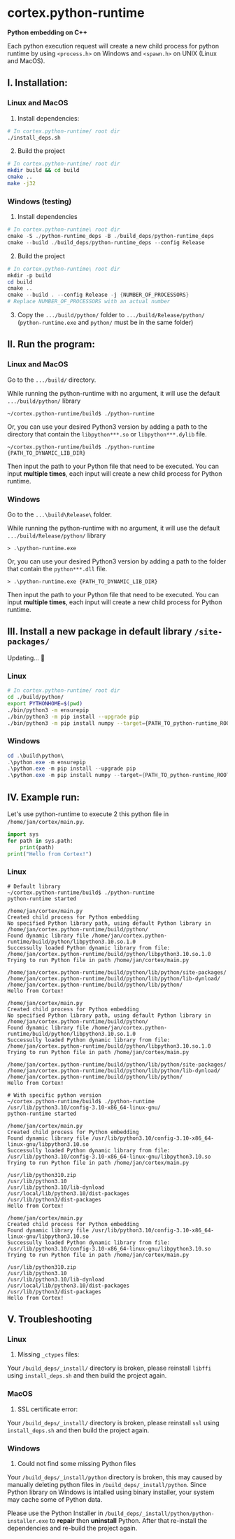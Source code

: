 # cortex.python-runtime
**Python embedding on C++**

Each python execution request will create a new child process for python runtime by using `<process.h>` on Windows and `<spawn.h>` on UNIX (Linux and MacOS).

## I. Installation:

### Linux and MacOS
1. Install dependencies:
```bash
# In cortex.python-runtime/ root dir
./install_deps.sh
```

2. Build the project
```bash
# In cortex.python-runtime/ root dir
mkdir build && cd build
cmake ..
make -j32
```

### Windows (testing)
1. Install dependencies
```powershell
# In cortex.python-runtime\ root dir
cmake -S ./python-runtime_deps -B ./build_deps/python-runtime_deps
cmake --build ./build_deps/python-runtime_deps --config Release
```

2. Build the project
```powershell
# In cortex.python-runtime\ root dir
mkdir -p build
cd build
cmake ..
cmake --build . --config Release -j {NUMBER_OF_PROCESSORS}
# Replace NUMBER_OF_PROCESSORS with an actual number
```

3. Copy the `.../build/python/` folder to `.../build/Release/python/` (`python-runtime.exe` and `python/` must be in the same folder)

## II. Run the program:

### Linux and MacOS
Go to the `.../build/` directory.

While running the python-runtime with no argument, it will use the default `.../build/python/` library
```
~/cortex.python-runtime/build$ ./python-runtime
```
Or, you can use your desired Python3 version by adding a path to the directory that contain the `libpython***.so` or `libpython***.dylib` file.
```
~/cortex.python-runtime/build$ ./python-runtime {PATH_TO_DYNAMIC_LIB_DIR}
```

Then input the path to your Python file that need to be executed. You can input **multiple times**, each input will create a new child process for Python runtime.

### Windows
Go to the `...\build\Release\` folder.

While running the python-runtime with no argument, it will use the default `.../build/Release/python/` library 
```
> .\python-runtime.exe
```

Or, you can use your desired Python3 version by adding a path to the folder that contain the `python***.dll` file.
```
> .\python-runtime.exe {PATH_TO_DYNAMIC_LIB_DIR}
```

Then input the path to your Python file that need to be executed. You can input **multiple times**, each input will create a new child process for Python runtime.

## III. Install a new package in default library `/site-packages/`
Updating... 🙏 
### Linux
```bash
# In cortex.python-runtime/ root dir
cd ./build/python/
export PYTHONHOME=$(pwd)
./bin/python3 -m ensurepip
./bin/python3 -m pip install --upgrade pip
./bin/python3 -m pip install numpy --target={PATH_TO_python-runtime_ROOT_DIR}/build/python/lib/python/site-packages/
```
### Windows
```powershell
cd .\build\python\
.\python.exe -m ensurepip
.\python.exe -m pip install --upgrade pip
.\python.exe -m pip install numpy --target={PATH_TO_python-runtime_ROOT_DIR}\build\python\lib\python\site-packages\
```

## IV. Example run:

Let's use python-runtime to execute 2 this python file in `/home/jan/cortex/main.py`.
```python
import sys
for path in sys.path:
    print(path)
print("Hello from Cortex!")
```

### Linux

```
# Default library
~/cortex.python-runtime/build$ ./python-runtime
python-runtime started

/home/jan/cortex/main.py
Created child process for Python embedding
No specified Python library path, using default Python library in /home/jan/cortex.python-runtime/build/python/
Found dynamic library file /home/jan/cortex.python-runtime/build/python/libpython3.10.so.1.0
Successully loaded Python dynamic library from file: /home/jan/cortex.python-runtime/build/python/libpython3.10.so.1.0
Trying to run Python file in path /home/jan/cortex/main.py

/home/jan/cortex.python-runtime/build/python/lib/python/site-packages/
/home/jan/cortex.python-runtime/build/python/lib/python/lib-dynload/
/home/jan/cortex.python-runtime/build/python/lib/python/
Hello from Cortex!

/home/jan/cortex/main.py
Created child process for Python embedding
No specified Python library path, using default Python library in /home/jan/cortex.python-runtime/build/python/
Found dynamic library file /home/jan/cortex.python-runtime/build/python/libpython3.10.so.1.0
Successully loaded Python dynamic library from file: /home/jan/cortex.python-runtime/build/python/libpython3.10.so.1.0
Trying to run Python file in path /home/jan/cortex/main.py

/home/jan/cortex.python-runtime/build/python/lib/python/site-packages/
/home/jan/cortex.python-runtime/build/python/lib/python/lib-dynload/
/home/jan/cortex.python-runtime/build/python/lib/python/
Hello from Cortex!
```

```
# With specific python version
~/cortex.python-runtime/build$ ./python-runtime /usr/lib/python3.10/config-3.10-x86_64-linux-gnu/
python-runtime started

/home/jan/cortex/main.py
Created child process for Python embedding
Found dynamic library file /usr/lib/python3.10/config-3.10-x86_64-linux-gnu/libpython3.10.so
Successully loaded Python dynamic library from file: /usr/lib/python3.10/config-3.10-x86_64-linux-gnu/libpython3.10.so
Trying to run Python file in path /home/jan/cortex/main.py

/usr/lib/python310.zip
/usr/lib/python3.10
/usr/lib/python3.10/lib-dynload
/usr/local/lib/python3.10/dist-packages
/usr/lib/python3/dist-packages
Hello from Cortex!

/home/jan/cortex/main.py
Created child process for Python embedding
Found dynamic library file /usr/lib/python3.10/config-3.10-x86_64-linux-gnu/libpython3.10.so
Successully loaded Python dynamic library from file: /usr/lib/python3.10/config-3.10-x86_64-linux-gnu/libpython3.10.so
Trying to run Python file in path /home/jan/cortex/main.py

/usr/lib/python310.zip
/usr/lib/python3.10
/usr/lib/python3.10/lib-dynload
/usr/local/lib/python3.10/dist-packages
/usr/lib/python3/dist-packages
Hello from Cortex!
```

## V. Troubleshooting

### Linux
1. Missing `_ctypes` files:
   
Your `/build_deps/_install/` directory is broken, please reinstall `libffi` using `install_deps.sh` and then build the project again.

### MacOS
1. SSL certificate error:
   
Your `/build_deps/_install/` directory is broken, please reinstall `ssl` using `install_deps.sh` and then build the project again.

### Windows
1. Could not find some missing Python files
   
Your `/build_deps/_install/python` directory is broken, this may caused by manually deleting python files in `/build_deps/_install/python`. Since Python library on Windows is intalled using binary installer, your system may cache some of Python data.

Please use the Python Installer in `/build_deps/_install/python/python-installer.exe` to **repair** then **uninstall** Python. After that re-install the dependencies and re-build the project again.
